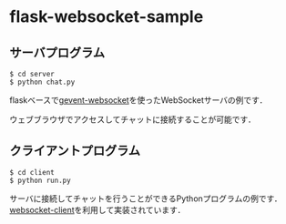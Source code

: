 # flask-websocket-sample

## サーバプログラム

```
$ cd server
$ python chat.py
```

flaskベースで[gevent-websocket](https://pypi.org/project/gevent-websocket/)を使ったWebSocketサーバの例です．

ウェブブラウザでアクセスしてチャットに接続することが可能です．

## クライアントプログラム

```
$ cd client
$ python run.py
```

サーバに接続してチャットを行うことができるPythonプログラムの例です．
[websocket-client](https://pypi.org/project/websocket-client/)を利用して実装されています．


